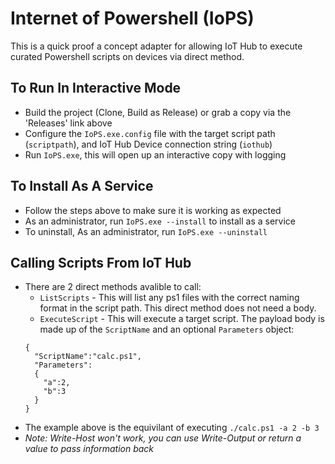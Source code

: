 # Internet of Powershell (IoPS)
This is a quick proof a concept adapter for allowing IoT Hub to execute curated Powershell scripts on devices via direct method.

## To Run In Interactive Mode
- Build the project (Clone, Build as Release) or grab a copy via the 'Releases' link above
- Configure the `IoPS.exe.config` file with the target script path (`scriptpath`), and IoT Hub Device connection string (`iothub`)
- Run `IoPS.exe`, this will open up an interactive copy with logging

## To Install As A Service
- Follow the steps above to make sure it is working as expected
- As an administrator, run `IoPS.exe --install` to install as a service
- To uninstall, As an administrator, run `IoPS.exe --uninstall`

## Calling Scripts From IoT Hub
- There are 2 direct methods avalible to call:
  - `ListScripts` - This will list any ps1 files with the correct naming format in the script path. This direct method does not need a body.
  - `ExecuteScript` - This will execute a target script. The payload body is made up of the `ScriptName` and an optional `Parameters` object:
  ```
  {
    "ScriptName":"calc.ps1",
    "Parameters":
    {
      "a":2,
      "b":3
    }
  }
  ```
- The example above is the equivilant of executing `./calc.ps1 -a 2 -b 3`
- *Note: Write-Host won't work, you can use Write-Output or return a value to pass information back*